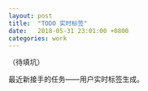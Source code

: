 ```yaml
---
layout: post
title:  "TODO 实时标签"
date:   2018-05-31 23:01:00 +0800
categories: work
---
```


（待填坑）

最近新接手的任务——用户实时标签生成。